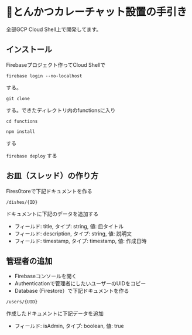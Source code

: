 # 🍛とんかつカレーチャット設置の手引き
全部GCP Cloud Shell上で開発してます。

## インストール 
Firebaseプロジェクト作ってCloud Shellで

`firebase login --no-localhost`

する。

`git clone`

する。できたディレクトリ内のfunctionsに入り

`cd functions`

`npm install`

する

`firebase deploy`
する

## お皿（スレッド）の作り方
Fires0toreで下記ドキュメントを作る

`/dishes/{ID}`

ドキュメントに下記のデータを追加する

- フィールド: title, タイプ: string, 値: 皿タイトル
- フィールド: description, タイプ: string, 値: 説明文
- フィールド: timestamp, タイプ: timestamp, 値: 作成日時


## 管理者の追加
 + Firebaseコンソールを開く
 + Authenticationで管理者にしたいユーザーのUIDをコピー
 + Database (Firestore）で下記ドキュメントを作る

`/users/{UID}`

作成したドキュメントに下記データを追加

- フィールド: isAdmin, タイプ: boolean, 値: true
